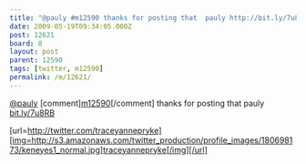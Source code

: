 ```yaml
---
title: "@pauly #m12590 thanks for posting that  pauly http://bit.ly/7u8RB"
date: 2009-05-19T09:34:05.000Z
post: 12621
board: 8
layout: post
parent: 12590
tags: [twitter, m12590]
permalink: /m/12621/
---
```

<a href="http://twitter.com/pauly">@pauly</a> [comment]<a href="/wiki/m12590">m12590</a>[/comment] thanks for posting that pauly <a href="http://bit.ly/7u8RB">bit.ly/7u8RB</a>

[url=http://twitter.com/traceyannepryke][img=http://s3.amazonaws.com/twitter_production/profile_images/180698173/keneyes1_normal.jpg]traceyannepryke[/img][/url]
